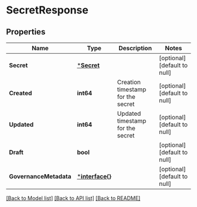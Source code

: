 # SecretResponse

## Properties
Name | Type | Description | Notes
------------ | ------------- | ------------- | -------------
**Secret** | [***Secret**](Secret.md) |  | [optional] [default to null]
**Created** | **int64** | Creation timestamp for the secret | [optional] [default to null]
**Updated** | **int64** | Updated timestamp for the secret | [optional] [default to null]
**Draft** | **bool** |  | [optional] [default to null]
**GovernanceMetadata** | [***interface{}**](interface{}.md) |  | [optional] [default to null]

[[Back to Model list]](../README.md#documentation-for-models) [[Back to API list]](../README.md#documentation-for-api-endpoints) [[Back to README]](../README.md)

